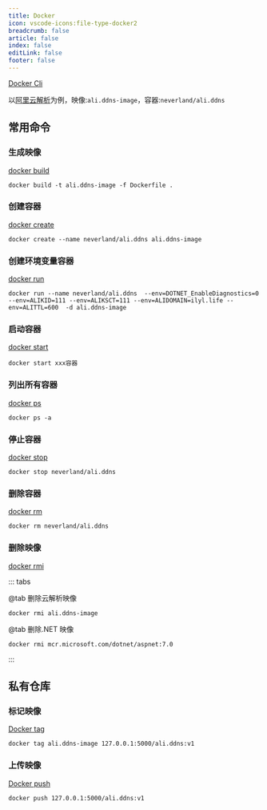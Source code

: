 ```yaml
---
title: Docker
icon: vscode-icons:file-type-docker2
breadcrumb: false
article: false
index: false
editLink: false
footer: false
---
```


[Docker Cli](https://docs.docker.com/engine/reference/commandline/docker/)

以[阿里云解析](aliyun-ddns.md)为例，映像:`ali.ddns-image`，容器:`neverland/ali.ddns`

## 常用命令

### 生成映像

[docker build](https://docs.docker.com/engine/reference/commandline/build/)

```.NET CLI
docker build -t ali.ddns-image -f Dockerfile .
```

### 创建容器

[docker create](https://docs.docker.com/engine/reference/commandline/create/)

```.NET CLI
docker create --name neverland/ali.ddns ali.ddns-image
```

### 创建环境变量容器

[docker run](https://docs.docker.com/engine/reference/commandline/run/)

```.NET CLI
docker run --name neverland/ali.ddns  --env=DOTNET_EnableDiagnostics=0 --env=ALIKID=111 --env=ALIKSCT=111 --env=ALIDOMAIN=ilyl.life --env=ALITTL=600  -d ali.ddns-image
```

### 启动容器

[docker start](https://docs.docker.com/engine/reference/commandline/start/)

```.NET CLI
docker start xxx容器
```

### 列出所有容器

[docker ps](https://docs.docker.com/engine/reference/commandline/ps/)

```.NET CLI
docker ps -a
```

### 停止容器

[docker stop](https://docs.docker.com/engine/reference/commandline/stop/)

```.NET CLI
docker stop neverland/ali.ddns
```

### 删除容器

[docker rm](https://docs.docker.com/engine/reference/commandline/rm/)

```.NET CLI
docker rm neverland/ali.ddns
```

### 删除映像

[docker rmi](https://docs.docker.com/engine/reference/commandline/rmi/)

::: tabs

@tab 删除云解析映像

```.NET CLI
docker rmi ali.ddns-image
```

@tab 删除.NET 映像

```.NET CLI
docker rmi mcr.microsoft.com/dotnet/aspnet:7.0
```

:::

## 私有仓库

### 标记映像

[Docker tag](https://docs.docker.com/engine/reference/commandline/tag/)

```.NET CLI
docker tag ali.ddns-image 127.0.0.1:5000/ali.ddns:v1
```

### 上传映像

[Docker push](https://docs.docker.com/engine/reference/commandline/push/)

```.NET CLI
docker push 127.0.0.1:5000/ali.ddns:v1
```

